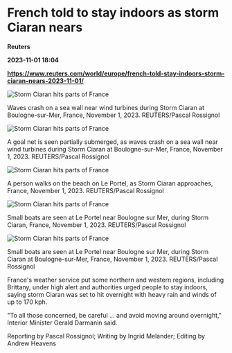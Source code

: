 # French told to stay indoors as storm Ciaran nears
**Reuters**

**2023-11-01 18:04**

**https://www.reuters.com/world/europe/french-told-stay-indoors-storm-ciaran-nears-2023-11-01/**

![Storm Ciaran hits parts of France](https://www.reuters.com/resizer/T9XkZbqLp18ZonbfNJHCo5HoLyM=/1920x0/filters:quality(80)/cloudfront-us-east-2.images.arcpublishing.com/reuters/Y2YW2GL3HROX3AAJX5NIKCGV5E.jpg)

Waves crash on a sea wall near wind turbines during Storm Ciaran at Boulogne-sur-Mer, France, November 1, 2023. REUTERS/Pascal Rossignol

![Storm Ciaran hits parts of France](https://www.reuters.com/resizer/yguTfd1Yg1M56ICJEg0zrjIQXao=/1920x0/filters:quality(80)/cloudfront-us-east-2.images.arcpublishing.com/reuters/2HHC5BWNORPK5KFX2T5JXPUIKA.jpg)

A goal net is seen partially submerged, as waves crash on a sea wall near wind turbines during Storm Ciaran at Boulogne-sur-Mer, France, November 1, 2023. REUTERS/Pascal Rossignol

![Storm Ciaran hits parts of France](https://www.reuters.com/resizer/02dcFdVQXB44tyhP4ncQSVouyxk=/1920x0/filters:quality(80)/cloudfront-us-east-2.images.arcpublishing.com/reuters/VINYFFFEMNPM5B225KZ6POFS34.jpg)

A person walks on the beach on Le Portel, as Storm Ciaran approaches, France, November 1, 2023. REUTERS/Pascal Rossignol

![Storm Ciaran hits parts of France](https://www.reuters.com/resizer/zO63fqJATcx0w3D0RCv7vPyPTQk=/1920x0/filters:quality(80)/cloudfront-us-east-2.images.arcpublishing.com/reuters/GY2HUO2YQJPYZCFX2YMQRSZ4NU.jpg)

Small boats are seen at Le Portel near Boulogne sur Mer, during Storm Ciaran, France, November 1, 2023. REUTERS/Pascal Rossignol

![Storm Ciaran hits parts of France](https://www.reuters.com/resizer/Mfh_fl1E7E-6Np_qzT6er1xDbwM=/1920x0/filters:quality(80)/cloudfront-us-east-2.images.arcpublishing.com/reuters/AD6IV5IGQFND3PQFITIRT3LBVY.jpg)

Small boats are seen at Le Portel near Boulogne sur Mer, during Storm Ciaran at Boulogne-sur-Mer, France, November 1, 2023. REUTERS/Pascal Rossignol

France's weather service put some northern and western regions, including Brittany, under high alert and authorities urged people to stay indoors, saying storm Ciaran was set to hit overnight with heavy rain and winds of up to 170 kph.

"To all those concerned, be careful ... and avoid moving around overnight," Interior Minister Gerald Darmanin said.

Reporting by Pascal Rossignol; Writing by Ingrid Melander; Editing by Andrew Heavens